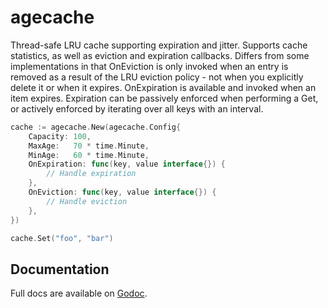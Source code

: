 # agecache

Thread-safe LRU cache supporting expiration and jitter. Supports cache
statistics, as well as eviction and expiration callbacks. Differs from
some implementations in that OnEviction is only invoked when an entry
is removed as a result of the LRU eviction policy - not when you explicitly
delete it or when it expires. OnExpiration is available and invoked when an
item expires. Expiration can be passively enforced when performing a Get,
or actively enforced by iterating over all keys with an interval.

``` go
cache := agecache.New(agecache.Config{
	Capacity: 100,
	MaxAge:   70 * time.Minute,
	MinAge:   60 * time.Minute,
	OnExpiration: func(key, value interface{}) {
		// Handle expiration
	},
	OnEviction: func(key, value interface{}) {
		// Handle eviction
	},
})

cache.Set("foo", "bar")
```

## Documentation

Full docs are available on [Godoc][godoc].

[godoc]: https://godoc.org/github.com/segmentio/agecache
